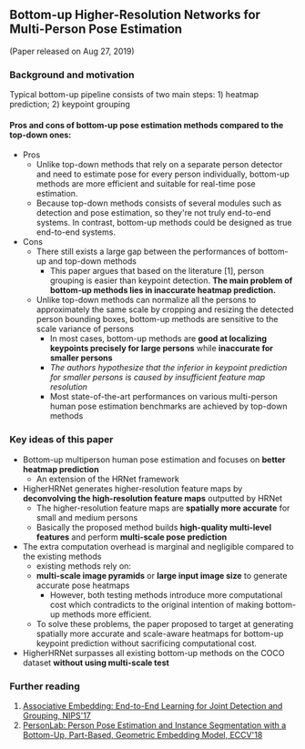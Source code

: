 ## Bottom-up Higher-Resolution Networks for Multi-Person Pose Estimation

(Paper released on Aug 27, 2019)

### Background and motivation

Typical bottom-up pipeline consists of two main steps: 1) heatmap prediction; 2) keypoint grouping

#### Pros and cons of bottom-up pose estimation methods compared to the top-down ones:
- Pros
  - Unlike top-down methods that rely on a separate person detector and need to estimate pose for every person individually, bottom-up methods are more efficient and suitable for real-time pose estimation.
  - Because top-down methods consists of several modules such as detection and pose estimation, so they're not truly end-to-end systems. In contrast, bottom-up methods could be designed as true end-to-end systems.
- Cons
  - There still exists a large gap between the performances of bottom-up and top-down methods
    - This paper argues that based on the literature [1], person grouping is easier than keypoint detection. **The main problem of bottom-up methods lies in inaccurate heatmap prediction.**
  - Unlike top-down methods can normalize all the persons to approximately the same scale by cropping and resizing the detected person bounding boxes, bottom-up methods are sensitive to the scale variance of persons
    - In most cases, bottom-up methods are **good at localizing keypoints precisely for large persons** while **inaccurate for smaller persons**
    - *The authors hypothesize that the inferior in keypoint prediction for smaller persons is caused by insufficient feature map resolution*
    - Most state-of-the-art performances on various multi-person human pose estimation benchmarks are achieved by top-down methods

### Key ideas of this paper
- Bottom-up multiperson human pose estimation and focuses on **better heatmap prediction**
  - An extension of the HRNet framework
- HigherHRNet generates higher-resolution feature maps by **deconvolving the high-resolution feature maps** outputted by
HRNet
  - The higher-resolution feature maps are **spatially more accurate** for small and medium persons
  - Basically the proposed method builds **high-quality multi-level features** and perform **multi-scale pose prediction**
- The extra computation overhead is marginal and negligible compared to the existing methods
  - existing methods rely on:
  - **multi-scale image pyramids** or **large input image size** to generate accurate pose heatmaps
    - However, both testing methods introduce more computational cost which contradicts to the original intention of making bottom-up methods more efficient.
  - To solve these problems, the paper proposed to target at generating spatially more accurate and scale-aware heatmaps for bottom-up keypoint prediction without sacrificing computational cost.
- HigherHRNet surpasses all existing bottom-up methods on the COCO dataset **without using multi-scale test**

### Further reading
1. [Associative Embedding: End-to-End Learning for Joint Detection and Grouping, NIPS'17](https://papers.nips.cc/paper/6822-associative-embedding-end-to-end-learning-for-joint-detection-and-grouping.pdf)
2. [PersonLab: Person Pose Estimation and Instance Segmentation with a Bottom-Up, Part-Based, Geometric Embedding Model, ECCV'18](https://arxiv.org/pdf/1803.08225.pdf)
